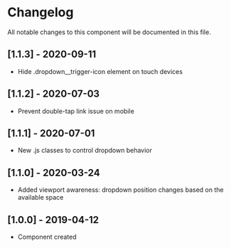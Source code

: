 # Changelog
All notable changes to this component will be documented in this file.

## [1.1.3] - 2020-09-11
- Hide .dropdown__trigger-icon element on touch devices

## [1.1.2] - 2020-07-03
- Prevent double-tap link issue on mobile

## [1.1.1] - 2020-07-01
- New .js classes to control dropdown behavior

## [1.1.0] - 2020-03-24
- Added viewport awareness: dropdown position changes based on the available space

## [1.0.0] - 2019-04-12
- Component created
